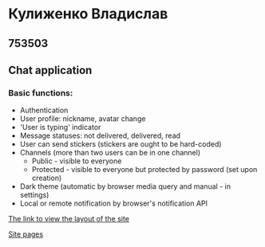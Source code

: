 # Кулиженко Владислав
## 753503
## Chat application
### Basic functions:
-   Authentication
-   User profile: nickname, avatar change
-   'User is typing' indicator
-   Message statuses: not delivered, delivered, read
-   User can send stickers (stickers are ought to be hard-coded)
-   Channels (more than two users can be in one channel)
    - Public - visible to everyone
    - Protected - visible to everyone but protected by password (set upon creation)
-   Dark theme (automatic by browser media query and manual - in settings)
-   Local or remote notification by browser's notification API

[The link to view the layout of the site](https://www.figma.com/file/wRvtHfljokwk0MQXOYBdSl/Desktop-chat?node-id=44%3A0)

[Site pages](https://coolchat-6f45c.web.app/resources/index.html)
